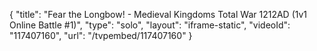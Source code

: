 {
    "title": "Fear the Longbow! - Medieval Kingdoms Total War 1212AD (1v1 Online Battle #1)",
    "type": "solo",
    "layout": "iframe-static",
    "videoId": "117407160",
    "url": "\/tvpembed\/117407160"
}